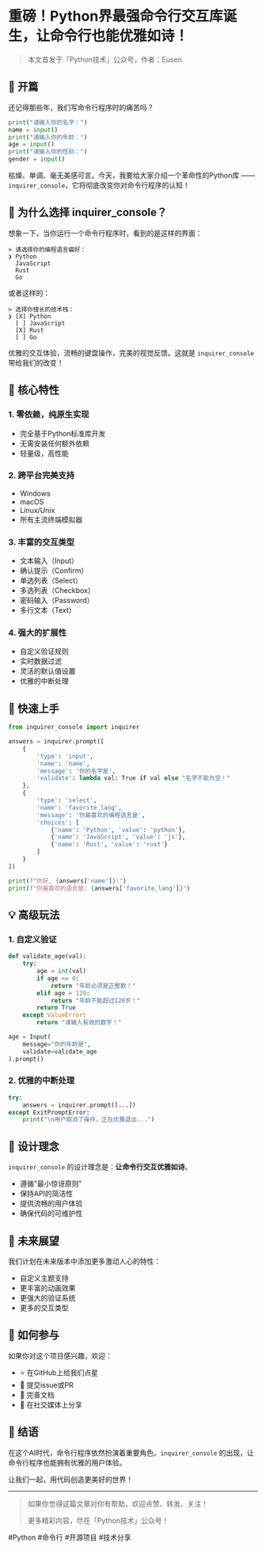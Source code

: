 # 重磅！Python界最强命令行交互库诞生，让命令行也能优雅如诗！

> 本文首发于「Python技术」公众号，作者：Eusen

## 🎯 开篇

还记得那些年，我们写命令行程序时的痛苦吗？

```python
print("请输入你的名字：")
name = input()
print("请输入你的年龄：")
age = input()
print("请输入你的性别：")
gender = input()
```

枯燥、单调、毫无美感可言。今天，我要给大家介绍一个革命性的Python库 —— `inquirer_console`，它将彻底改变你对命令行程序的认知！

## 🌟 为什么选择 inquirer_console？

想象一下，当你运行一个命令行程序时，看到的是这样的界面：

```
> 请选择你的编程语言偏好：
❯ Python
  JavaScript
  Rust
  Go
```

或者这样的：

```
> 选择你擅长的技术栈：
❯ [X] Python
  [ ] JavaScript
  [X] Rust
  [ ] Go
```

优雅的交互体验，流畅的键盘操作，完美的视觉反馈。这就是 `inquirer_console` 带给我们的改变！

## 💫 核心特性

### 1. 零依赖，纯原生实现
- 完全基于Python标准库开发
- 无需安装任何额外依赖
- 轻量级，高性能

### 2. 跨平台完美支持
- Windows
- macOS
- Linux/Unix
- 所有主流终端模拟器

### 3. 丰富的交互类型
- 文本输入（Input）
- 确认提示（Confirm）
- 单选列表（Select）
- 多选列表（Checkbox）
- 密码输入（Password）
- 多行文本（Text）

### 4. 强大的扩展性
- 自定义验证规则
- 实时数据过滤
- 灵活的默认值设置
- 优雅的中断处理

## 🚀 快速上手

```python
from inquirer_console import inquirer

answers = inquirer.prompt([
    {
        'type': 'input',
        'name': 'name',
        'message': '你的名字是',
        'validate': lambda val: True if val else "名字不能为空！"
    },
    {
        'type': 'select',
        'name': 'favorite_lang',
        'message': '你最喜欢的编程语言是',
        'choices': [
            {'name': 'Python', 'value': 'python'},
            {'name': 'JavaScript', 'value': 'js'},
            {'name': 'Rust', 'value': 'rust'}
        ]
    }
])

print(f"你好, {answers['name']}!")
print(f"你最喜欢的语言是: {answers['favorite_lang']}")
```

## 💡 高级玩法

### 1. 自定义验证
```python
def validate_age(val):
    try:
        age = int(val)
        if age <= 0:
            return "年龄必须是正整数！"
        elif age > 120:
            return "年龄不能超过120岁！"
        return True
    except ValueError:
        return "请输入有效的数字！"

age = Input(
    message="你的年龄是",
    validate=validate_age
).prompt()
```

### 2. 优雅的中断处理
```python
try:
    answers = inquirer.prompt([...])
except ExitPromptError:
    print("\n用户取消了操作，正在优雅退出...")
```

## 🎨 设计理念

`inquirer_console` 的设计理念是：**让命令行交互优雅如诗**。

- 遵循"最小惊讶原则"
- 保持API的简洁性
- 提供流畅的用户体验
- 确保代码的可维护性

## 🌈 未来展望

我们计划在未来版本中添加更多激动人心的特性：

- 自定义主题支持
- 更丰富的动画效果
- 更强大的验证系统
- 更多的交互类型

## 🎁 如何参与

如果你对这个项目感兴趣，欢迎：

- ⭐ 在GitHub上给我们点星
- 🐛 提交issue或PR
- 📝 完善文档
- 📣 在社交媒体上分享

## 💪 结语

在这个AI时代，命令行程序依然扮演着重要角色。`inquirer_console` 的出现，让命令行程序也能拥有优雅的用户体验。

让我们一起，用代码创造更美好的世界！

---

> 如果你觉得这篇文章对你有帮助，欢迎点赞、转发、关注！
> 
> 更多精彩内容，尽在「Python技术」公众号！

#Python #命令行 #开源项目 #技术分享 